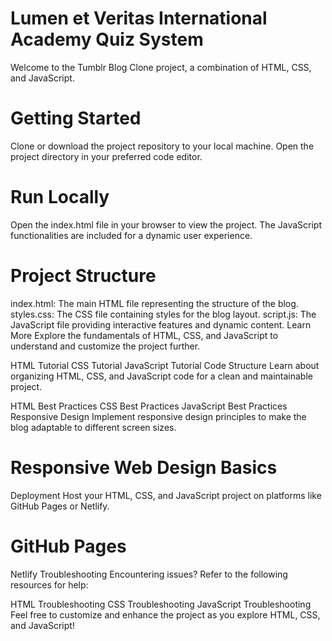 # Lumen et Veritas International Academy Quiz System

Welcome to the Tumblr Blog Clone project, a combination of HTML, CSS, and JavaScript.

# Getting Started
Clone or download the project repository to your local machine. Open the project directory in your preferred code editor.

# Run Locally
Open the index.html file in your browser to view the project. The JavaScript functionalities are included for a dynamic user experience.

# Project Structure
index.html: The main HTML file representing the structure of the blog.
styles.css: The CSS file containing styles for the blog layout.
script.js: The JavaScript file providing interactive features and dynamic content.
Learn More
Explore the fundamentals of HTML, CSS, and JavaScript to understand and customize the project further.

HTML Tutorial
CSS Tutorial
JavaScript Tutorial
Code Structure
Learn about organizing HTML, CSS, and JavaScript code for a clean and maintainable project.

HTML Best Practices
CSS Best Practices
JavaScript Best Practices
Responsive Design
Implement responsive design principles to make the blog adaptable to different screen sizes.

# Responsive Web Design Basics
Deployment
Host your HTML, CSS, and JavaScript project on platforms like GitHub Pages or Netlify.

# GitHub Pages
Netlify
Troubleshooting
Encountering issues? Refer to the following resources for help:

HTML Troubleshooting
CSS Troubleshooting
JavaScript Troubleshooting
Feel free to customize and enhance the project as you explore HTML, CSS, and JavaScript!
